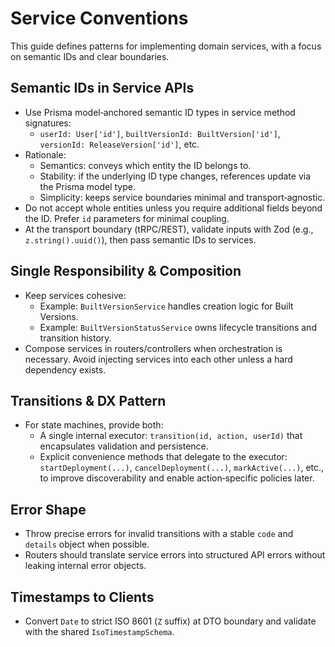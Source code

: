 # Service Conventions

This guide defines patterns for implementing domain services, with a focus on semantic IDs and clear boundaries.

## Semantic IDs in Service APIs

- Use Prisma model‑anchored semantic ID types in service method signatures:
  - `userId: User['id']`, `builtVersionId: BuiltVersion['id']`, `versionId: ReleaseVersion['id']`, etc.
- Rationale:
  - Semantics: conveys which entity the ID belongs to.
  - Stability: if the underlying ID type changes, references update via the Prisma model type.
  - Simplicity: keeps service boundaries minimal and transport‑agnostic.
- Do not accept whole entities unless you require additional fields beyond the ID. Prefer `id` parameters for minimal coupling.
- At the transport boundary (tRPC/REST), validate inputs with Zod (e.g., `z.string().uuid()`), then pass semantic IDs to services.

## Single Responsibility & Composition

- Keep services cohesive:
  - Example: `BuiltVersionService` handles creation logic for Built Versions.
  - Example: `BuiltVersionStatusService` owns lifecycle transitions and transition history.
- Compose services in routers/controllers when orchestration is necessary. Avoid injecting services into each other unless a hard dependency exists.

## Transitions & DX Pattern

- For state machines, provide both:
  - A single internal executor: `transition(id, action, userId)` that encapsulates validation and persistence.
  - Explicit convenience methods that delegate to the executor: `startDeployment(...)`, `cancelDeployment(...)`, `markActive(...)`, etc., to improve discoverability and enable action‑specific policies later.

## Error Shape

- Throw precise errors for invalid transitions with a stable `code` and `details` object when possible.
- Routers should translate service errors into structured API errors without leaking internal error objects.

## Timestamps to Clients

- Convert `Date` to strict ISO 8601 (`Z` suffix) at DTO boundary and validate with the shared `IsoTimestampSchema`.

